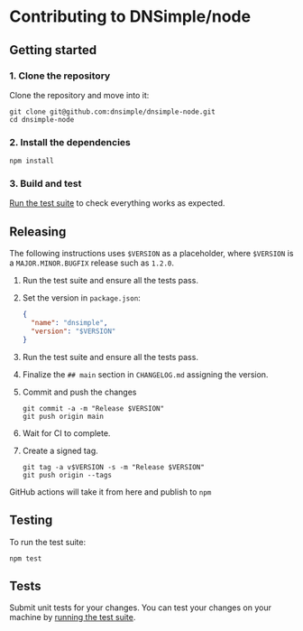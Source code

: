 # Contributing to DNSimple/node

## Getting started

### 1. Clone the repository

Clone the repository and move into it:

```shell
git clone git@github.com:dnsimple/dnsimple-node.git
cd dnsimple-node
```

### 2. Install the dependencies

```shell
npm install
```

### 3. Build and test

[Run the test suite](#testing) to check everything works as expected.

## Releasing

The following instructions uses `$VERSION` as a placeholder, where `$VERSION` is a `MAJOR.MINOR.BUGFIX` release such as `1.2.0`.

1. Run the test suite and ensure all the tests pass.

1. Set the version in `package.json`:

    ```json
    {
      "name": "dnsimple",
      "version": "$VERSION"
    }
    ```

1. Run the test suite and ensure all the tests pass.

1. Finalize the `## main` section in `CHANGELOG.md` assigning the version.

1. Commit and push the changes

    ```shell
    git commit -a -m "Release $VERSION"
    git push origin main
    ```

1. Wait for CI to complete.

1. Create a signed tag.

    ```shell
    git tag -a v$VERSION -s -m "Release $VERSION"
    git push origin --tags
    ```

GitHub actions will take it from here and publish to `npm`

## Testing

To run the test suite:

```shell
npm test
```

## Tests

Submit unit tests for your changes. You can test your changes on your machine by [running the test suite](#testing).
